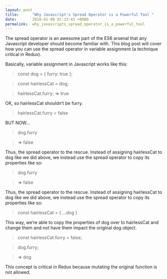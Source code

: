 ```yaml
---
layout: post
title:      "Why Javascript's Spread Operator is a Powerful Tool "
date:       2018-01-08 01:33:41 +0000
permalink:  why_javascripts_spread_operator_is_a_powerful_tool
---
```



The spread operator is an awesome part of the ES6 arsenal that any Javascript developer should become familiar with. This blog post will cover how you can use the spread operator in variable assignment (a technique critical in Redux). 

Basically, variable assignment in Javascript works like this:

> const dog = { furry: true };

> const hairlessCat = dog;

> hairlessCat.furry;
> => true

OK, so hairlessCat shouldn’t be furry.

> hairlessCat.furry = false

BUT NOW…

> dog.furry

> => false

Thus, the spread operator to the rescue. Instead of assigning hairlessCat to dog like we did above, we instead use the spread operator to copy its properties like so:

> dog.furry

> => false

Thus, the spread operator to the rescue. Instead of assigning hairlessCat to dog like we did above, we instead use the spread operator to copy its properties like so:

> const hairlessCat = {
>    …dog
> }

This way, we’re able to copy the properties of dog over to hairlessCat and change them and not have them impact the original dog object.

> const hairlessCat.furry = false;

> dog.furry;

> => dog

This concept is critical in Redux because mutating the original function is not allowed.





